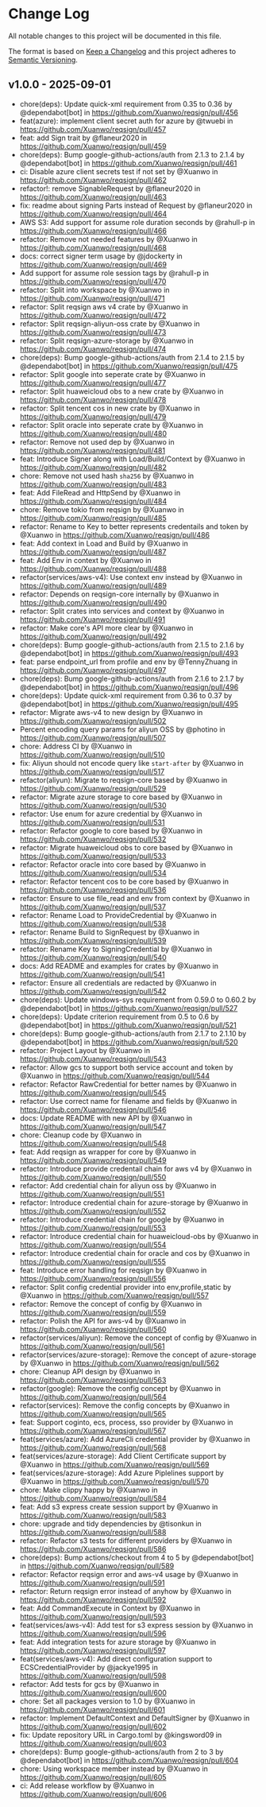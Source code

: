 # Change Log

All notable changes to this project will be documented in this file.

The format is based on [Keep a Changelog](https://keepachangelog.com/)
and this project adheres to [Semantic Versioning](https://semver.org/).

<!-- Release notes generated with: gh release create v_draft --generate-notes --draft -->

## v1.0.0 - 2025-09-01

* chore(deps): Update quick-xml requirement from 0.35 to 0.36 by @dependabot[bot] in https://github.com/Xuanwo/reqsign/pull/456
* feat(azure): implement client secret auth for azure by @twuebi in https://github.com/Xuanwo/reqsign/pull/457
* feat: add Sign trait by @flaneur2020 in https://github.com/Xuanwo/reqsign/pull/459
* chore(deps): Bump google-github-actions/auth from 2.1.3 to 2.1.4 by @dependabot[bot] in https://github.com/Xuanwo/reqsign/pull/461
* ci: Disable azure client secrets test if not set by @Xuanwo in https://github.com/Xuanwo/reqsign/pull/462
* refactor!: remove SignableRequest by @flaneur2020 in https://github.com/Xuanwo/reqsign/pull/463
* fix: readme about signing Parts instead of Request by @flaneur2020 in https://github.com/Xuanwo/reqsign/pull/464
* AWS S3: Add support for assume role duration seconds by @rahull-p in https://github.com/Xuanwo/reqsign/pull/466
* refactor: Remove not needed features by @Xuanwo in https://github.com/Xuanwo/reqsign/pull/468
* docs: correct signer term usage by @jdockerty in https://github.com/Xuanwo/reqsign/pull/469
* Add support for assume role session tags by @rahull-p in https://github.com/Xuanwo/reqsign/pull/470
* refactor: Split into workspace by @Xuanwo in https://github.com/Xuanwo/reqsign/pull/471
* refactor: Split reqsign aws v4 crate by @Xuanwo in https://github.com/Xuanwo/reqsign/pull/472
* refactor: Split reqsign-aliyun-oss crate by @Xuanwo in https://github.com/Xuanwo/reqsign/pull/473
* refactor: Split reqsign-azure-storage by @Xuanwo in https://github.com/Xuanwo/reqsign/pull/474
* chore(deps): Bump google-github-actions/auth from 2.1.4 to 2.1.5 by @dependabot[bot] in https://github.com/Xuanwo/reqsign/pull/475
* refactor: Split google into seperate crate by @Xuanwo in https://github.com/Xuanwo/reqsign/pull/477
* refactor: Split huaweicloud obs to a new crate by @Xuanwo in https://github.com/Xuanwo/reqsign/pull/478
* refactor: Split tencent cos in new crate by @Xuanwo in https://github.com/Xuanwo/reqsign/pull/479
* refactor: Split oracle into seperate crate by @Xuanwo in https://github.com/Xuanwo/reqsign/pull/480
* refactor: Remove not used dep by @Xuanwo in https://github.com/Xuanwo/reqsign/pull/481
* feat: Introduce Signer along with Load/Build/Context by @Xuanwo in https://github.com/Xuanwo/reqsign/pull/482
* chore: Remove not used hash `sha256` by @Xuanwo in https://github.com/Xuanwo/reqsign/pull/483
* feat: Add FileRead and HttpSend by @Xuanwo in https://github.com/Xuanwo/reqsign/pull/484
* chore: Remove tokio from reqsign by @Xuanwo in https://github.com/Xuanwo/reqsign/pull/485
* refactor: Rename to Key to better represents credentails and token by @Xuanwo in https://github.com/Xuanwo/reqsign/pull/486
* feat: Add context in Load and Build by @Xuanwo in https://github.com/Xuanwo/reqsign/pull/487
* feat: Add Env in context by @Xuanwo in https://github.com/Xuanwo/reqsign/pull/488
* refactor(services/aws-v4): Use context env instead by @Xuanwo in https://github.com/Xuanwo/reqsign/pull/489
* refactor: Depends on reqsign-core internally by @Xuanwo in https://github.com/Xuanwo/reqsign/pull/490
* refactor: Split crates into services and context by @Xuanwo in https://github.com/Xuanwo/reqsign/pull/491
* refactor: Make core's API more clear by @Xuanwo in https://github.com/Xuanwo/reqsign/pull/492
* chore(deps): Bump google-github-actions/auth from 2.1.5 to 2.1.6 by @dependabot[bot] in https://github.com/Xuanwo/reqsign/pull/493
* feat: parse endpoint_url from profile and env by @TennyZhuang in https://github.com/Xuanwo/reqsign/pull/497
* chore(deps): Bump google-github-actions/auth from 2.1.6 to 2.1.7 by @dependabot[bot] in https://github.com/Xuanwo/reqsign/pull/496
* chore(deps): Update quick-xml requirement from 0.36 to 0.37 by @dependabot[bot] in https://github.com/Xuanwo/reqsign/pull/495
* refactor: Migrate aws-v4 to new design by @Xuanwo in https://github.com/Xuanwo/reqsign/pull/502
* Percent encoding query params for aliyun OSS by @photino in https://github.com/Xuanwo/reqsign/pull/507
* chore: Address CI by @Xuanwo in https://github.com/Xuanwo/reqsign/pull/510
* fix: Aliyun should not encode query like `start-after` by @Xuanwo in https://github.com/Xuanwo/reqsign/pull/517
* refactor(aliyun): Migrate to reqsign-core based by @Xuanwo in https://github.com/Xuanwo/reqsign/pull/529
* refactor: Migrate azure storage to core based by @Xuanwo in https://github.com/Xuanwo/reqsign/pull/530
* refactor: Use enum for azure credential by @Xuanwo in https://github.com/Xuanwo/reqsign/pull/531
* refactor: Refactor google to core based by @Xuanwo in https://github.com/Xuanwo/reqsign/pull/532
* refactor: Migrate huaweicloud obs to core based by @Xuanwo in https://github.com/Xuanwo/reqsign/pull/533
* refactor: Refactor oracle into core based by @Xuanwo in https://github.com/Xuanwo/reqsign/pull/534
* refactor: Refactor tencent cos to be core based by @Xuanwo in https://github.com/Xuanwo/reqsign/pull/536
* refactor: Ensure to use file_read and env from context by @Xuanwo in https://github.com/Xuanwo/reqsign/pull/537
* refactor: Rename Load to ProvideCredential by @Xuanwo in https://github.com/Xuanwo/reqsign/pull/538
* refactor: Rename Build to SignRequest by @Xuanwo in https://github.com/Xuanwo/reqsign/pull/539
* refactor: Rename Key to SigningCredential by @Xuanwo in https://github.com/Xuanwo/reqsign/pull/540
* docs: Add README and examples for crates by @Xuanwo in https://github.com/Xuanwo/reqsign/pull/541
* refactor: Ensure all credentials are redacted by @Xuanwo in https://github.com/Xuanwo/reqsign/pull/542
* chore(deps): Update windows-sys requirement from 0.59.0 to 0.60.2 by @dependabot[bot] in https://github.com/Xuanwo/reqsign/pull/527
* chore(deps): Update criterion requirement from 0.5 to 0.6 by @dependabot[bot] in https://github.com/Xuanwo/reqsign/pull/521
* chore(deps): Bump google-github-actions/auth from 2.1.7 to 2.1.10 by @dependabot[bot] in https://github.com/Xuanwo/reqsign/pull/520
* refactor: Project Layout  by @Xuanwo in https://github.com/Xuanwo/reqsign/pull/543
* refactor: Allow gcs to support both service account and token by @Xuanwo in https://github.com/Xuanwo/reqsign/pull/544
* refactor: Refactor RawCredential for better names  by @Xuanwo in https://github.com/Xuanwo/reqsign/pull/545
* refactor: Use correct name for filename and fields by @Xuanwo in https://github.com/Xuanwo/reqsign/pull/546
* docs: Update README with new API by @Xuanwo in https://github.com/Xuanwo/reqsign/pull/547
* chore: Cleanup code by @Xuanwo in https://github.com/Xuanwo/reqsign/pull/548
* feat: Add reqsign as wrapper for core by @Xuanwo in https://github.com/Xuanwo/reqsign/pull/549
* refactor: Introduce provide credentail chain for aws v4  by @Xuanwo in https://github.com/Xuanwo/reqsign/pull/550
* refactor: Add credential chain for aliyun oss by @Xuanwo in https://github.com/Xuanwo/reqsign/pull/551
* refactor: Introduce credential chain for azure-storage by @Xuanwo in https://github.com/Xuanwo/reqsign/pull/552
* refactor: Introduce credential chain for google by @Xuanwo in https://github.com/Xuanwo/reqsign/pull/553
* refactor: Introduce credential chain for huaweicloud-obs by @Xuanwo in https://github.com/Xuanwo/reqsign/pull/554
* refactor: Introduce credential chain for oracle and cos by @Xuanwo in https://github.com/Xuanwo/reqsign/pull/555
* feat: Introduce error handling for reqsign  by @Xuanwo in https://github.com/Xuanwo/reqsign/pull/556
* refactor: Split config credential provider into env,profile,static by @Xuanwo in https://github.com/Xuanwo/reqsign/pull/557
* refactor: Remove the concept of config by @Xuanwo in https://github.com/Xuanwo/reqsign/pull/559
* refactor: Polish the API for aws-v4 by @Xuanwo in https://github.com/Xuanwo/reqsign/pull/560
* refactor(services/aliyun): Remove the concept of config by @Xuanwo in https://github.com/Xuanwo/reqsign/pull/561
* refactor(services/azure-storage): Remove the concept of azure-storage by @Xuanwo in https://github.com/Xuanwo/reqsign/pull/562
* chore: Cleanup API design by @Xuanwo in https://github.com/Xuanwo/reqsign/pull/563
* refactor(google): Remove the config concept by @Xuanwo in https://github.com/Xuanwo/reqsign/pull/564
* refactor(services): Remove the config concepts by @Xuanwo in https://github.com/Xuanwo/reqsign/pull/565
* feat: Support coginto, ecs, process, sso provider by @Xuanwo in https://github.com/Xuanwo/reqsign/pull/567
* feat(services/azure): Add AzureCli credential provider by @Xuanwo in https://github.com/Xuanwo/reqsign/pull/568
* feat(services/azure-storage): Add Client Certificate support by @Xuanwo in https://github.com/Xuanwo/reqsign/pull/569
* feat(services/azure-storage): Add Azure Piplelines support by @Xuanwo in https://github.com/Xuanwo/reqsign/pull/570
* chore: Make clippy happy by @Xuanwo in https://github.com/Xuanwo/reqsign/pull/584
* feat: Add s3 express create session support by @Xuanwo in https://github.com/Xuanwo/reqsign/pull/583
* chore: upgrade and tidy dependencies by @tisonkun in https://github.com/Xuanwo/reqsign/pull/588
* refactor: Refactor s3 tests for different providers by @Xuanwo in https://github.com/Xuanwo/reqsign/pull/586
* chore(deps): Bump actions/checkout from 4 to 5 by @dependabot[bot] in https://github.com/Xuanwo/reqsign/pull/589
* refactor: Refactor reqsign error and aws-v4 usage by @Xuanwo in https://github.com/Xuanwo/reqsign/pull/591
* refactor: Return reqsign error instead of anyhow by @Xuanwo in https://github.com/Xuanwo/reqsign/pull/592
* feat: Add CommandExecute in Context by @Xuanwo in https://github.com/Xuanwo/reqsign/pull/593
* feat(services/aws-v4): Add test for s3 express session by @Xuanwo in https://github.com/Xuanwo/reqsign/pull/596
* feat: Add integration tests for azure storage by @Xuanwo in https://github.com/Xuanwo/reqsign/pull/597
* feat(services/aws-v4): Add direct configuration support to ECSCredentialProvider by @jackye1995 in https://github.com/Xuanwo/reqsign/pull/598
* refactor: Add tests for gcs by @Xuanwo in https://github.com/Xuanwo/reqsign/pull/600
* chore: Set all packages version to 1.0 by @Xuanwo in https://github.com/Xuanwo/reqsign/pull/601
* refactor: Implement DefaultContext and DefaultSigner  by @Xuanwo in https://github.com/Xuanwo/reqsign/pull/602
* fix: Update repository URL in Cargo.toml by @kingsword09 in https://github.com/Xuanwo/reqsign/pull/603
* chore(deps): Bump google-github-actions/auth from 2 to 3 by @dependabot[bot] in https://github.com/Xuanwo/reqsign/pull/604
* chore: Using workspace member instead by @Xuanwo in https://github.com/Xuanwo/reqsign/pull/605
* ci: Add release workflow by @Xuanwo in https://github.com/Xuanwo/reqsign/pull/606
